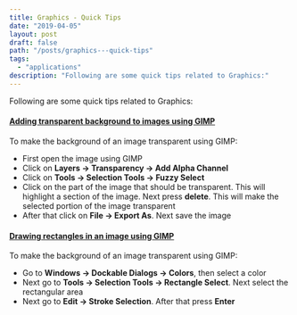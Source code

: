 ```yaml
---
title: Graphics - Quick Tips
date: "2019-04-05"
layout: post
draft: false
path: "/posts/graphics---quick-tips"
tags:
  - "applications"
description: "Following are some quick tips related to Graphics:"
---
```


Following are some quick tips related to Graphics:
#### [Adding transparent background to images using GIMP](https://www.wikihow.com/Make-a-Transparent-Image-Using-Gimp)
To make the background of an image transparent using GIMP:

* First open the image using GIMP
* Click on **Layers -&gt; Transparency -&gt; Add Alpha Channel**
* Click on **Tools -&gt; Selection Tools -&gt; Fuzzy Select**
* Click on the part of the image that should be transparent. This will highlight a section of the image. Next press **delete**. This will make the selected portion of the image transparent
* After that click on **File -&gt; Export As**. Next save the image

#### [Drawing rectangles in an image using GIMP](https://ubuntuforums.org/showthread.php?t=444294)
To make the background of an image transparent using GIMP:

* Go to **Windows -&gt; Dockable Dialogs -&gt; Colors**, then select a color
* Next go to **Tools -&gt; Selection Tools -&gt; Rectangle Select**. Next select the rectangular area
* Next go to **Edit -&gt; Stroke Selection**. After that press **Enter**
